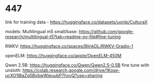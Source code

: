 # 447

link for training data - https://huggingface.co/datasets/uonlp/CulturaX

models:
Multilingual m5 small/base:
https://github.com/google-research/multilingual-t5?tab=readme-ov-file#fine-tuning 

RWKV:
https://huggingface.co/spaces/BlinkDL/RWKV-Gradio-1 

openELM:
https://huggingface.co/apple/OpenELM-450M 

Qwen 2.5B:
https://huggingface.co/Qwen/Qwen2.5-0.5B 
fine tune with unsloth: https://colab.research.google.com/drive/1Kose-ucXO1IBaZq5BvbwWieuubP7hxvQ?usp=sharing 
